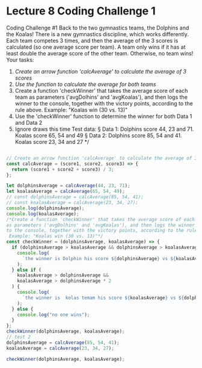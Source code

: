 # Lecture 8 Coding Challenge 1



Coding Challenge #1
 Back to the two gymnastics teams, the Dolphins and the Koalas! There is a new
 gymnastics discipline, which works differently.
 Each team competes 3 times, and then the average of the 3 scores is calculated (so
one average score per team).
 A team only wins if it has at least double the average score of the other team.
 Otherwise, no team wins!
 Your tasks:

 1. *Create an arrow function 'calcAverage' to calculate the average of 3 scores*
 2. *Use the function to calculate the average for both teams*
 3. Create a function 'checkWinner' that takes the average score of each team
 as parameters ('avgDolhins' and 'avgKoalas'), and then logs the winner
 to the console, together with the victory points, according to the rule above.
  Example: "Koalas win (30 vs. 13)"
 4. Use the 'checkWinner' function to determine the winner for both Data 1 and
 Data 2
 5. Ignore draws this time
 Test data:
  § Data 1: Dolphins score 44, 23 and 71. Koalas score 65, 54 and 49
  § Data 2: Dolphins score 85, 54 and 41. Koalas score 23, 34 and 27
  */



```js

// Create an arrow function 'calcAverage' to calculate the average of 3 scores
const calcAverage = (score1, score2, score3) => {
  return (score1 + score2 + score3) / 3;
};

let dolphinsAverage = calcAverage(44, 23, 71);
let koalasAverage = calcAverage(65, 54, 49);
// const dolphinsAverage = calcAverage(85, 54, 41);
// const koalasAverage = calcAverage(23, 34, 27);
console.log(dolphinsAverage);
console.log(koalasAverage);
/*Create a function 'checkWinner' that takes the average score of each team
as parameters ('avgDolhins' and 'avgKoalas'), and then logs the winner
to the console, together with the victory points, according to the rule above.
 Example: "Koalas win (30 vs. 13)"*/
const checkWinner = (dolphinsAverage, koalasAverage) => {
  if (dolphinsAverage > koalasAverage && dolphinsAverage > koalasAverage * 2) {
    console.log(
      `the winner is Dolphin his score ${dolphinsAverage} vs ${koalasAverage}`
    );
  } else if (
    koalasAverage > dolphinsAverage &&
    koalasAverage > dolphinsAverage * 2
  ) {
    console.log(
      `the winner is  kolas temam his score ${koalasAverage} vs ${dolphinsAverage}`
    );
  } else {
    console.log("no one wins");
  }
};
checkWinner(dolphinsAverage, koalasAverage);
// test 2
dolphinsAverage = calcAverage(85, 54, 41);
koalasAverage = calcAverage(23, 34, 27);

checkWinner(dolphinsAverage, koalasAverage);

```

